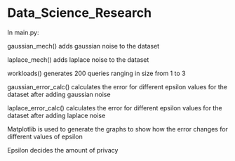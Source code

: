 # Data_Science_Research

In main.py:

gaussian_mech() adds gaussian noise to the dataset

laplace_mech() adds laplace noise to the dataset

workloads() generates 200 queries ranging in size from 1 to 3

gaussian_error_calc() calculates the error for different epsilon values for the dataset after adding gaussian noise

laplace_error_calc() calculates the error for different epsilon values for the dataset after adding laplace noise

Matplotlib is used to generate the graphs to show how the error changes for different values of epsilon

Epsilon decides the amount of privacy
